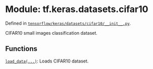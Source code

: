 <div itemscope itemtype="http://developers.google.com/ReferenceObject">
<meta itemprop="name" content="tf.keras.datasets.cifar10" />
<meta itemprop="path" content="Stable" />
</div>

# Module: tf.keras.datasets.cifar10



Defined in [`tensorflow/keras/datasets/cifar10/__init__.py`](https://www.tensorflow.org/code/tensorflow/keras/datasets/cifar10/__init__.py).

CIFAR10 small images classification dataset.

## Functions

[`load_data(...)`](../../../tf/keras/datasets/cifar10/load_data.md): Loads CIFAR10 dataset.

